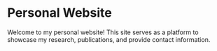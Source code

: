 # Personal Website

Welcome to my personal website! This site serves as a platform to showcase my research, publications, and provide contact information.

